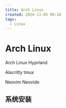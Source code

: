 ```yaml
---
title: Arch Linux
created: 2024-11-05 09:18
tags:
  - Linux
---
```


<!-- markdownlint-disable MD025 -->

# Arch Linux

Arch Linux Hyprland

Alacritty tmux

Neovim  Neovide

## 系统安装
